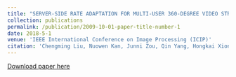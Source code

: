 ```yaml
---
title: "SERVER-SIDE RATE ADAPTATION FOR MULTI-USER 360-DEGREE VIDEO STREAMING"
collection: publications
permalink: /publication/2009-10-01-paper-title-number-1
date: 2018-5-1
venue: 'IEEE International Conference on Image Processing (ICIP)'
citation: 'Chengming Liu, Nuowen Kan, Junni Zou, Qin Yang, Hongkai Xiong, "SERVER-SIDE RATE ADAPTATION FOR MULTI-USER 360-DEGREE VIDEO STREAMING",accepted by IEEE International Conference on Image Processing (ICIP’2018).'
---
```

[Download paper here](http://QinYang12.github.io/files/paper1.pdf)
